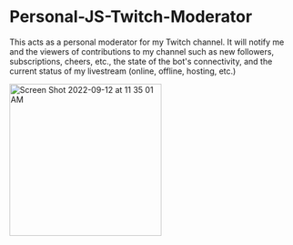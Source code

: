 # Personal-JS-Twitch-Moderator
This acts as a personal moderator for my Twitch channel. It will notify me and the viewers of contributions to my channel such as new followers, subscriptions, cheers, etc., the state of the bot's connectivity, and the current status of my livestream (online, offline, hosting, etc.)

<img width="267" alt="Screen Shot 2022-09-12 at 11 35 01 AM" src="https://user-images.githubusercontent.com/68207907/189730790-12ab71a7-2eae-4818-ab1a-a43e02957e00.png">
